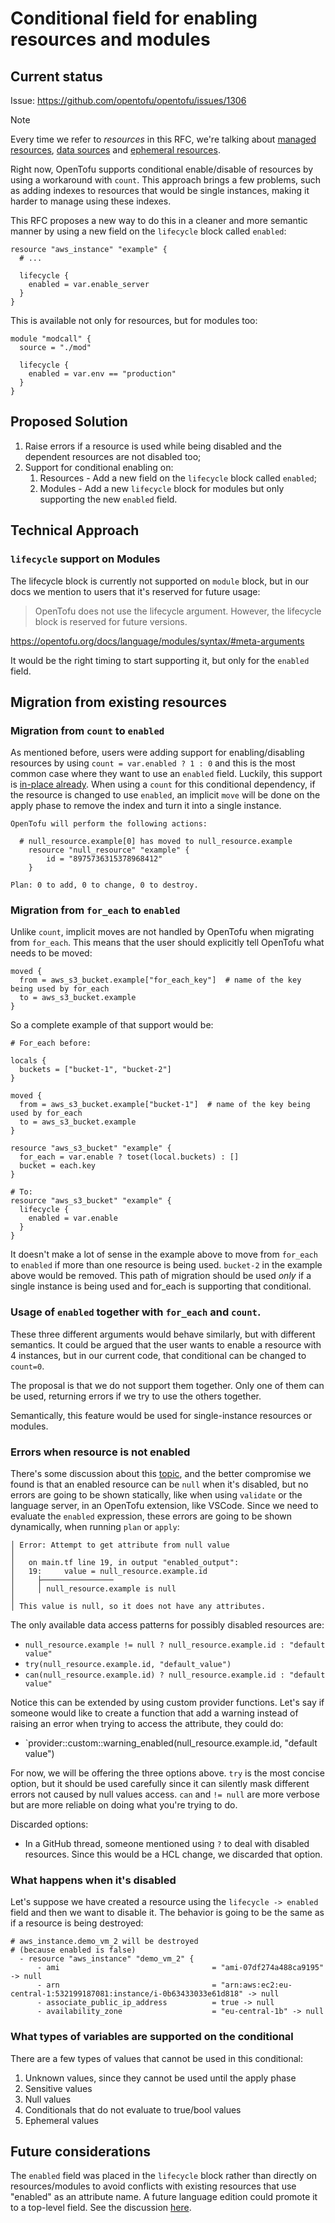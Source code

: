 # Conditional field for enabling resources and modules

## Current status

Issue: https://github.com/opentofu/opentofu/issues/1306

> [!NOTE]
> Every time we refer to *resources* in this RFC, we're talking about [managed resources](https://opentofu.org/docs/language/resources/), [data sources](https://opentofu.org/docs/language/data-sources/) and [ephemeral resources](https://github.com/opentofu/opentofu/issues/2834).

Right now, OpenTofu supports conditional enable/disable of resources by using a workaround with `count`.
This approach brings a few problems, such as adding indexes to resources that would be single instances, making it harder to manage using these indexes.

This RFC proposes a new way to do this in a cleaner and more semantic manner by using a new field on the `lifecycle` block called `enabled`:

```
resource "aws_instance" "example" {
  # ...

  lifecycle {
    enabled = var.enable_server
  }
}
```

This is available not only for resources, but for modules too:

```
module "modcall" {
  source = "./mod"

  lifecycle {
    enabled = var.env == "production"
  }
}
```

## Proposed Solution

1. Raise errors if a resource is used while being disabled and the dependent resources are not disabled too;
2. Support for conditional enabling on:
    1. Resources - Add a new field on the `lifecycle` block called `enabled`;
    2. Modules - Add a new `lifecycle` block for modules but only supporting the new `enabled` field.


## Technical Approach

### `lifecycle` support on Modules

The lifecycle block is currently not supported on `module` block, but in our docs we mention to users that it's reserved for future usage:

> OpenTofu does not use the lifecycle argument. However, the lifecycle block is reserved for future versions.

https://opentofu.org/docs/language/modules/syntax/#meta-arguments

It would be the right timing to start supporting it, but only for the `enabled` field.

## Migration from existing resources

### Migration from `count` to `enabled`

As mentioned before, users were adding support for enabling/disabling resources by using `count = var.enabled ? 1 : 0` and this is the most common case where they want to use an `enabled` field.
Luckily, this support is [in-place already](https://github.com/opentofu/opentofu/pull/3066#discussion_r2231518392). When using a `count` for this conditional dependency, if
the resource is changed to use `enabled`, an implicit `move` will be done on the apply phase to remove the index and
turn it into a single instance.

```
OpenTofu will perform the following actions:

  # null_resource.example[0] has moved to null_resource.example
    resource "null_resource" "example" {
        id = "8975736315378968412"
    }

Plan: 0 to add, 0 to change, 0 to destroy.
```

### Migration from `for_each` to `enabled`

Unlike `count`, implicit moves are not handled by OpenTofu when migrating from `for_each`. This means that the user should explicitly
tell OpenTofu what needs to be moved:

```
moved {
  from = aws_s3_bucket.example["for_each_key"]  # name of the key being used by for_each
  to = aws_s3_bucket.example
}
```

So a complete example of that support would be:

```
# For_each before:

locals {
  buckets = ["bucket-1", "bucket-2"]
}

moved {
  from = aws_s3_bucket.example["bucket-1"]  # name of the key being used by for_each
  to = aws_s3_bucket.example
}

resource "aws_s3_bucket" "example" {
  for_each = var.enable ? toset(local.buckets) : []
  bucket = each.key
}

# To:
resource "aws_s3_bucket" "example" {
  lifecycle {
    enabled = var.enable
  }
}
```

It doesn't make a lot of sense in the example above to move from `for_each` to `enabled` if more than one resource is being used. `bucket-2` in the example above would be removed. This path of migration
should be used *only* if a single instance is being used and for_each is supporting that conditional.

### Usage of `enabled` together with `for_each` and `count`.

These three different arguments would behave similarly, but with different semantics.
It could be argued that the user wants to enable a resource with 4 instances, but in our current code,
that conditional can be changed to `count=0`.

The proposal is that we do not support them together. Only one of them can be used, returning errors if we try to use the others together.

Semantically, this feature would be used for single-instance resources or modules.

### Errors when resource is not enabled

There's some discussion about this [topic](https://github.com/opentofu/opentofu/issues/1306#issuecomment-2398120132), and the better compromise we found is that an enabled 
resource can be `null` when it's disabled, but no errors are going to be shown statically,
like when using `validate` or the language server, in an OpenTofu extension, like VSCode.
Since we need to evaluate the `enabled` expression, these errors are going to be shown dynamically,
when running `plan` or `apply`:

```
│ Error: Attempt to get attribute from null value
│
│   on main.tf line 19, in output "enabled_output":
│   19:     value = null_resource.example.id
│     ├────────────────
│     │ null_resource.example is null
│
│ This value is null, so it does not have any attributes.
```

The only available data access patterns for possibly disabled resources are:

- `null_resource.example != null ? null_resource.example.id : "default value"`
- `try(null_resource.example.id, "default_value")`
- `can(null_resource.example.id) ? null_resource.example.id : "default value"`

Notice this can be extended by using custom provider functions. Let's say if someone would like to
create a function that add a warning instead of raising an error when trying to access the attribute,
they could do:

- `provider::custom::warning_enabled(null_resource.example.id, "default value")

For now, we will be offering the three options above. 
`try` is the most concise option, but it should be used carefully since it can silently mask
different errors not caused by null values access. `can` and `!= null` are more verbose but 
are more reliable on doing what you're trying to do.

Discarded options:

- In a GitHub thread, someone mentioned using `?` to deal with disabled resources. Since this would be a HCL change, we discarded that option.

### What happens when it's disabled

Let's suppose we have created a resource using the `lifecycle -> enabled` field and then we want to disable it.
The behavior is going to be the same as if a resource is being destroyed:

```
# aws_instance.demo_vm_2 will be destroyed
# (because enabled is false)
  - resource "aws_instance" "demo_vm_2" {
      - ami                                  = "ami-07df274a488ca9195" -> null
      - arn                                  = "arn:aws:ec2:eu-central-1:532199187081:instance/i-0b63433033e61d818" -> null
      - associate_public_ip_address          = true -> null
      - availability_zone                    = "eu-central-1b" -> null
```

### What types of variables are supported on the conditional

There are a few types of values that cannot be used in this conditional:

1. Unknown values, since they cannot be used until the apply phase
2. Sensitive values
3. Null values
4. Conditionals that do not evaluate to true/bool values
5. Ephemeral values

## Future considerations

The `enabled` field was placed in the `lifecycle` block rather than directly on resources/modules to avoid conflicts with existing resources that use "enabled" as an attribute name. A future language edition could promote it to a top-level field. See the discussion [here](https://github.com/opentofu/opentofu/issues/1306#issuecomment-2982113732).

